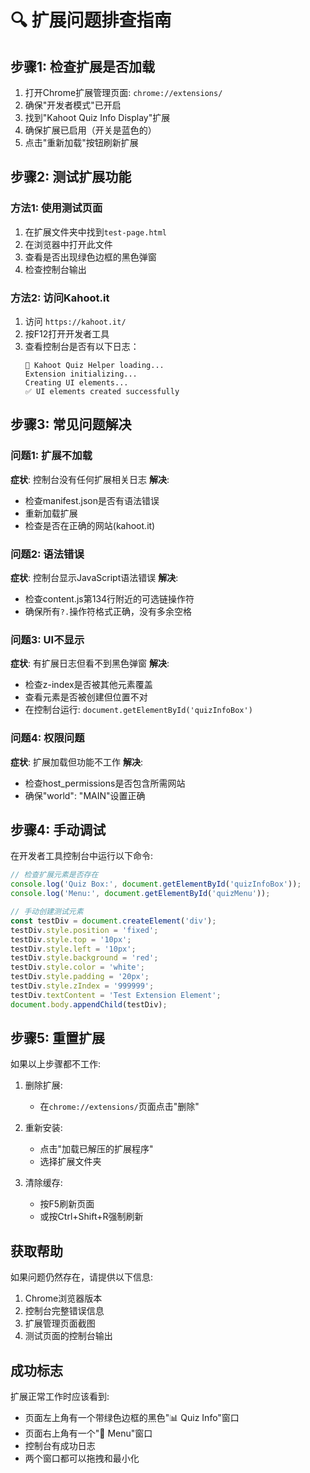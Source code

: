 # 🔍 扩展问题排查指南

## 步骤1: 检查扩展是否加载

1. 打开Chrome扩展管理页面: `chrome://extensions/`
2. 确保"开发者模式"已开启
3. 找到"Kahoot Quiz Info Display"扩展
4. 确保扩展已启用（开关是蓝色的）
5. 点击"重新加载"按钮刷新扩展

## 步骤2: 测试扩展功能

### 方法1: 使用测试页面
1. 在扩展文件夹中找到`test-page.html`
2. 在浏览器中打开此文件
3. 查看是否出现绿色边框的黑色弹窗
4. 检查控制台输出

### 方法2: 访问Kahoot.it
1. 访问 `https://kahoot.it/`
2. 按F12打开开发者工具
3. 查看控制台是否有以下日志：
   ```
   🚀 Kahoot Quiz Helper loading...
   Extension initializing...
   Creating UI elements...
   ✅ UI elements created successfully
   ```

## 步骤3: 常见问题解决

### 问题1: 扩展不加载
**症状**: 控制台没有任何扩展相关日志
**解决**:
- 检查manifest.json是否有语法错误
- 重新加载扩展
- 检查是否在正确的网站(kahoot.it)

### 问题2: 语法错误
**症状**: 控制台显示JavaScript语法错误
**解决**:
- 检查content.js第134行附近的可选链操作符
- 确保所有`?.`操作符格式正确，没有多余空格

### 问题3: UI不显示
**症状**: 有扩展日志但看不到黑色弹窗
**解决**:
- 检查z-index是否被其他元素覆盖
- 查看元素是否被创建但位置不对
- 在控制台运行: `document.getElementById('quizInfoBox')`

### 问题4: 权限问题
**症状**: 扩展加载但功能不工作
**解决**:
- 检查host_permissions是否包含所需网站
- 确保"world": "MAIN"设置正确

## 步骤4: 手动调试

在开发者工具控制台中运行以下命令:

```javascript
// 检查扩展元素是否存在
console.log('Quiz Box:', document.getElementById('quizInfoBox'));
console.log('Menu:', document.getElementById('quizMenu'));

// 手动创建测试元素
const testDiv = document.createElement('div');
testDiv.style.position = 'fixed';
testDiv.style.top = '10px';
testDiv.style.left = '10px';
testDiv.style.background = 'red';
testDiv.style.color = 'white';
testDiv.style.padding = '20px';
testDiv.style.zIndex = '999999';
testDiv.textContent = 'Test Extension Element';
document.body.appendChild(testDiv);
```

## 步骤5: 重置扩展

如果以上步骤都不工作:

1. 删除扩展:
   - 在`chrome://extensions/`页面点击"删除"

2. 重新安装:
   - 点击"加载已解压的扩展程序"
   - 选择扩展文件夹

3. 清除缓存:
   - 按F5刷新页面
   - 或按Ctrl+Shift+R强制刷新

## 获取帮助

如果问题仍然存在，请提供以下信息:

1. Chrome浏览器版本
2. 控制台完整错误信息
3. 扩展管理页面截图
4. 测试页面的控制台输出

## 成功标志

扩展正常工作时应该看到:
- 页面左上角有一个带绿色边框的黑色"📊 Quiz Info"窗口
- 页面右上角有一个"🔧 Menu"窗口
- 控制台有成功日志
- 两个窗口都可以拖拽和最小化
